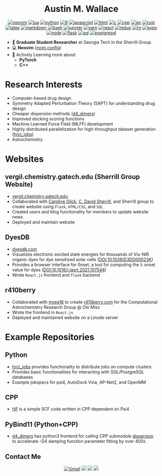 <div align="center">
  <h1 align="center">Austin M. Wallace</h1>

[![neovim][neovim-shield]][neovim-url]
[![lua][lua-shield]][lua-url]
[![python][python-shield]][python-url]
[![R][R-shield]][R-url]
[![javascript][javascript-shield]][javascript-url]
[![html][html-shield]][html-url]
[![c][c-shield]][c-url]
[![cpp][cpp-shield]][cpp-url]
[![go][go-shield]][go-url]
[![rust][rust-shield]][rust-url]
[![latex][latex-shield]][latex-url]
[![markdown][md-shield]][md-url]
[![bash][bash-shield]][bash-url]
[![jupyter][jupyter-shield]][jupyter-url]
[![yarn][yarn-shield]][yarn-url]
[![react][react-shield]][react-url]
[![redux][redux-shield]][redux-url]
[![rn][rn-shield]][rn-url]
[![expo][expo-shield]][expo-url]
[![node][node-shield]][node-url]
[![flask][flask-shield]][flask-url]
[![sql][sql-shield]][sql-url]
[![postgresql][postgresql-shield]][postgresql-url]
</div>

- 🔭 **Graduate Student Researcher** at Georgia Tech in the Sherrill Group
- 💻 **Neovim** ([nvim config](https://github.com/Awallace3/nvim_lazy))
- 🌱 Actively Learning more about: 
  - **PyTorch**
  - **C++**

# Research Interests
- Computer-based drug design
- Symmetry Adapted Perturbation Theory (SAPT) for understanding drug design
- Cheaper dispersion methods ([d4_dimers](https://github.com/Awallace3/d4_dimers))
- Improved docking scoring functions
- Machine Learned Force Field (MLFF) development
- Highly distributed parallelization for high-throughput dataset generation
  ([hrcl_jobs](https://github.com/Awallace3/hierarchical_python_jobs))
- Astrochemistry

# Websites
## vergil.chemistry.gatech.edu (Sherrill Group Website)
- [vergil.chemistry.gatech.edu](https://vergil.chemistry.gatech.edu/)
- Collaborated with [Caroline Glick](https://github.com/carolinesargent), [C.
  David Sherrill](https://github.com/CDSherrill), and Sherrill group to create
  website using `Flask`, `HTML/CSS`, and `SQL`
- Created users and blog functionality for members to update website news
- Deployed and maintain website

## DyesDB 
- [dyesdb.com](https://dyesdb.com/)
- Visualizes electronic excited state energies for thousands of Vis-NIR organic
  dyes for dye sensitized solar cells
  ([DOI:10.1039/D3DD00023K](https://doi.org/10.1039/D3DD00023K))
- Provides a browser interface for 0nset, a tool for computing the λ onset
  value for dyes
  ([DOI:10.1016/j.jqsrt.2021.107544](https://doi.org/10.1016/j.jqsrt.2021.107544))
- Wrote `React.js` frontend and `Flask` backend

## r410berry
- Collaborated with [mvee18](https://github.com/mvee18/mvee18) to create
  [r410berry.com](https://r410berry.com/) for the Computational Astrochemistry
  Research Group @ Ole Miss 
- Wrote the frontend in `React.js` 
- Deployed and maintained website on a Linode server

# Example Repositories
## Python
- [hrcl_jobs](https://github.com/awallace3/hrcl_jobs) provides functionality to distribute jobs on compute clusters
- Provides basic functionalities for interacting with SQL/PostgreSQL databases
- Example jobspecs for psi4, AutoDock Vina, AP-Net2, and OpenMM
## CPP
- [HF](https://github.com/awallace3/hf) is a simple SCF code written in CPP dependent on Psi4
## PyBind11 (Python+CPP)
- [d4_dimers](https://github.com/awallace3/d4_dimers) has python3 frontend for calling CPP submodule [dispersion](https://github.com/Awallace3/dispersion/tree/c7dcfb3995afadcb4afdc1ed7d4506a0951f269b) to accelerate -D4 damping function parameter fitting by over 400x.


<!-- # Containers 
- [dockerhub repositories](https://hub.docker.com/repositories/awallace43)
-->

<!-- <div align="center"> -->
<!-- <img height="137px" -->
<!-- src="https://github-readme-stats.vercel.app/api?username=Awallace3&include_all_commits=true&hide_title=true&hide_border=false&show_icons=true&include_all_commits=true&count_private=true&line_height=21&&theme=tokyonight&hide_rank=true" -->
<!-- /> -->
<!-- <div/> -->
<!--   <img height="137px" -->
<!-- src="https://github-readme-stats.vercel.app/api/top-langs/?username=Awallace3&hide_title=false&hide_border=false&layout=compact&langs_count=6&theme=tokyonight&count_private=true" -->
<!-- /> -->
<!---
<img height="137px"
src="https://github-readme-stats.vercel.app/api?username=Awallace3&include_all_commits=true&hide_title=true&hide_border=false&show_icons=true&include_all_commits=true&count_private=true&line_height=21&&theme=tokyonight"
/>
-->
<!--
![Metrics](https://metrics.lecoq.io/Awallace3?template=classic&repositories.forks=true&isocalendar=1&languages=1&habits=1&repositories=1&introduction=1&achievements=1&lines=1&stars=1&skyline=1&base=header%2C%20activity%2C%20community%2C%20repositories%2C%20metadata&base.indepth=false&base.hireable=false&base.skip=false&repositories.batch=100&repositories.forks=true&repositories.affiliations=owner&isocalendar=false&isocalendar.duration=full-year&languages=false&languages.limit=8&languages.threshold=0%25&languages.other=false&languages.colors=github&languages.sections=most-used&languages.indepth=false&languages.analysis.timeout=15&languages.analysis.timeout.repositories=7.5&languages.categories=markup%2C%20programming&languages.recent.categories=markup%2C%20programming&languages.recent.load=300&languages.recent.days=14&lines=false&lines.sections=base&lines.repositories.limit=4&lines.history.limit=1&stars=false&stars.limit=4&habits=false&habits.from=200&habits.days=14&habits.facts=true&habits.charts=false&habits.charts.type=classic&habits.trim=false&habits.languages.limit=8&habits.languages.threshold=0%25&repositories=false&repositories.featured=Awallace3%2Fqm_tools%2C%20Awallace3%2Fhierarchical_python_jobs&repositories.pinned=0&repositories.starred=0&repositories.random=0&repositories.order=featured%2C%20pinned%2C%20starred%2C%20random&achievements=false&achievements.threshold=A&achievements.secrets=true&achievements.display=detailed&achievements.limit=0&introduction=false&introduction.title=true&skyline=false&skyline.year=current-year&skyline.frames=60&skyline.quality=0.5&skyline.compatibility=false&skyline.settings=%7B%0A%20%20%22url%22%3A%20%22https%3A%2F%2Fskyline.github.com%2F%24%7Blogin%7D%2F%24%7Byear%7D%22%2C%0A%20%20%22ready%22%3A%20%22%5B...document.querySelectorAll('span')%5D.map(span%20%3D%3E%20span.innerText).includes('Share%20on%20Twitter')%22%2C%0A%20%20%22wait%22%3A%201%2C%0A%20%20%22hide%22%3A%20%22button%2C%20footer%2C%20a%22%0A%7D%0A&config.timezone=America%2FNew_York)
-->


<!---
<img height="137px"
src="https://github-readme-stats.vercel.app/api/top-langs/?username=Awallace3&hide_title=false&hide_border=false&layout=compact&langs_count=6&theme=tokyonight&count_private=true"
/>
<div/>
-->

## Contact Me

<p id="socialIcons" align="center">
    <a href="mailto:austinwallace196@gmail.com">
        <img alt="Gmail" src="https://img.shields.io/badge/austinwallace196@gmail.com-D14836?style=flat&logo=gmail&logoColor=white" /></a>
    <a href="https://linkedin.com/in/austin-wallace-42a5b3199" alt="LinkedIn">
        <img src="https://img.shields.io/badge/-Awallace3-blue?style=flat-square&logo=linkedin" /></a>
    <a href="https://instagram.com/austin_wallace1024" alt="Instagram">
        <img src="https://img.shields.io/badge/-austin_wallace1024-3F729B?style=flat-square&logo=instagram&logoColor=white" /></a>
    <a href="https://www.researchgate.net/profile/Austin-Wallace-7" alt="Instagram">
        <img src="https://img.shields.io/badge/Awallace3-00CCBB?style=flat-square&logo=ResearchGate&logoColor=white" /></a>
</p>


<!--
**Awallace3/Awallace3** is a ✨ _special_ ✨ repository because its `README.md` (this file) appears on your GitHub profile.

Here are some ideas to get you started:

- 🔭 I’m currently working on ...
- 🌱 I’m currently learning ...
- 👯 I’m looking to collaborate on ...
- 🤔 I’m looking for help with ...
- 💬 Ask me about ...
- 📫 How to reach me: ...
- 😄 Pronouns: ...
- ⚡ Fun fact: ...
-->


<!-- OS -->
[linux-shield]: https://img.shields.io/badge/Linux-FCC624?style=flat-square&logo=linux&logoColor=black
[linux-url]: https://www.linux.org/
[debian-shield]: https://img.shields.io/badge/Debian-A81D33?style=flat-square&logo=debian&logoColor=white
[debian-url]: https://www.debian.org/
[android-shield]: https://img.shields.io/badge/Android-3DDC84?style=flat-square&logo=android&logoColor=white
[android-url]: https://www.android.com/
[windows-shield]: https://img.shields.io/badge/Windows-0078D6?style=flat-square&logo=windows&logoColor=white
[windows-url]: https://www.youtube.com/watch?v=zjedLeVGcfE&t=11s
<!-- programming languages -->
[java-shield]: https://img.shields.io/badge/Java-ED8B00?style=flat-square&logo=java&logoColor=white
[java-url]: https://www.java.com
[c-shield]: https://img.shields.io/badge/C-00599C?style=flat-square&logo=c&logoColor=white
[c-url]: http://www.open-std.org/jtc1/sc22/wg14/
[cpp-shield]: https://img.shields.io/badge/c++-%2300599C.svg?style=flat-square&logo=c%2B%2B&logoColor=white
[cpp-url]: http://www.open-std.org/jtc1/sc22/wg14/
[bash-shield]: https://img.shields.io/badge/Bash_Script-353535?style=flat-square&logo=gnu-bash&logoColor=white
[bash-url]: https://www.gnu.org/software/bash/
[javascript-shield]: https://img.shields.io/badge/JavaScript-FFDD00?style=flat-square&logo=javascript&logoColor=black
[javascript-url]: https://www.javascript.com/
[python-shield]: https://img.shields.io/badge/Python-3670A0?style=flat-square&logo=python&logoColor=ffdd54
[python-url]: https://www.python.org/
[go-shield]: https://img.shields.io/badge/Go-00ADD8.svg?style=flat-square&logo=go&logoColor=white
[go-url]: https://go.dev/
[rust-shield]: https://img.shields.io/badge/rust-%23000000.svg?style=flat-square&logo=rust&logoColor=white
[rust-url]: https://www.rust-lang.org/
[R-shield]: https://img.shields.io/badge/r-%23276DC3.svg?style=flat-square&logo=r&logoColor=white
[R-url]: https://www.r-project.org/
[lua-shield]: https://img.shields.io/badge/lua-%232C2D72.svg?style=flat-square&logo=lua&logoColor=white
[lua-url]: https://www.lua.org/
<!-- markdown languages -->
[html-shield]: https://img.shields.io/badge/HTML5-E34F26?style=flat-square&logo=html5&logoColor=white
[html-url]: https://www.html.it/
[latex-shield]: https://img.shields.io/badge/LaTeX-47A141?style=flat-square&logo=LaTeX&logoColor=white
[latex-url]: https://www.latex-project.org/
[css-shield]: https://img.shields.io/badge/CSS3-1572B6?style=flat-square&logo=css3&logoColor=white
[css-url]: https://www.w3schools.com/css/
[md-shield]: https://img.shields.io/badge/Markdown-575757.svg?style=flat-square&logo=markdown&logoColor=white
[md-url]: https://www.markdownguide.org/
[jupyter-shield]: https://img.shields.io/badge/jupyter-%23FA0F00.svg?style=flat-square&logo=markdown&logoColor=white
[jupyter-url]: https://www.markdownguide.org/
<!-- Engine & IDE -->
[neovim-url]: https://neovim.io/
[neovim-shield]: https://img.shields.io/badge/NeoVim-%2357A143.svg?&style=flat-square&logo=neovim&logoColor=white
[vs-shield]: https://img.shields.io/badge/Visual_Studio-5C2D91?style=flat-square&logo=visual%20studio&logoColor=white
[vs-url]: https://visualstudio.microsoft.com/
[sublime-shield]: https://img.shields.io/badge/Sublime_Text-%23575757.svg?&style=flat-square&logo=sublime-text&logoColor=important
[sublime-url]: https://www.sublimetext.com/
<!-- Frameworks & Libraries -->
[flutter-shield]: https://img.shields.io/badge/Flutter-%2302569B.svg?style=flat-square&logo=Flutter&logoColor=white
[flutter-url]: https://flutter.dev/
[yarn-shield]: https://img.shields.io/badge/yarn-%232C8EBB.svg?style=flat-square&logo=yarn&logoColor=white
[yarn-url]: https://img.shields.io/badge/yarn-%232C8EBB.svg?style=flat-square&logo=yarn&logoColor=white

[react-shield]: https://img.shields.io/badge/react-%2320232a.svg?style=flat-square&logo=react&logoColor=%2361DAFB
[react-url]: https://reactjs.org
[rn-shield]: https://img.shields.io/badge/react_native-%2320232a.svg?style=flat-square&logo=react&logoColor=%2361DAFB
[rn-url]: https://www.reactnative.dev
[redux-shield]: https://img.shields.io/badge/redux-%23593d88.svg?style=flat-square&logo=redux&logoColor=white
[redux-url]: https://www.redux.js.org/
[node-shield]: https://img.shields.io/badge/node.js-6DA55F?style=flat-square&logo=next.js&logoColor=white 
[node-url]: https://www.nodejs.org

[flask-shield]: https://img.shields.io/badge/flask-%23000.svg?style=flat-sqaure&logo=flask&logoColor=white
[flask-url]: https://flask.palletsprojects.com
[expo-shield]: https://img.shields.io/badge/expo-1C1E24?style=flat-sqaure&logo=expo&logoColor=#D04A37 
[expo-url]: https://expo.dev
[sql-shield]: https://img.shields.io/badge/SQL-4479A1?style=flat-square&logo=postgresql&logoColor=white
[sql-url]: https://learn.microsoft.com/en-us/sql/?view=sql-server-ver16
[postgresql-shield]: https://img.shields.io/badge/PostgreSQL-336791?style=flat-square&logo=postgresql&logoColor=white
[postgresql-url]: https://www.postgresql.org/




<!-- Social Networks -->
[linkedin-shield]: https://img.shields.io/badge/LinkedIn-0077B5?style=flat-square&logo=linkedin&logoColor=white
[linkedin-url]: https://www.linkedin.com/in/michele-righi/?locale=en_US
[researchgate-shield]: https://img.shields.io/badge/ResearchGate-00CCBB?style=flat-square&logo=ResearchGate&logoColor=white
[researchgate-url]: https://www.researchgate.net/profile/Austin-Wallace-7
<!-- Others -->
[raspberry-shield]: https://img.shields.io/badge/-RaspberryPi-C51A4A?style=flat-square&logo=Raspberry-Pi
[raspberry-url]: https://www.raspberrypi.org/

[coffee-shield]: https://img.shields.io/badge/Buy_Me_A_Coffee-F7DF1E?style=flat-square&logo=buy-me-a-coffee&logoColor=black
[coffee-url]: https://www.buymeacoffee.com/mikyll

<!-- https://paypal.me/mikyll98 -->
<!-- more badges: https://badgen.net/ and https://github.com/Ileriayo/markdown-badges#office -->

